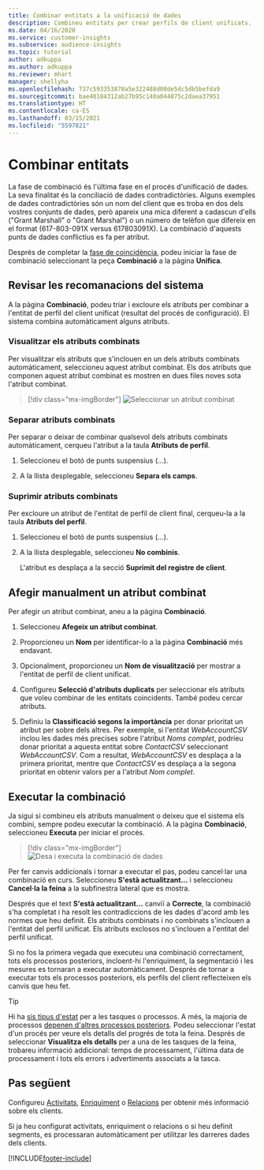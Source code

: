 ```yaml
---
title: Combinar entitats a la unificació de dades
description: Combineu entitats per crear perfils de client unificats.
ms.date: 04/16/2020
ms.service: customer-insights
ms.subservice: audience-insights
ms.topic: tutorial
author: adkuppa
ms.author: adkuppa
ms.reviewer: mhart
manager: shellyha
ms.openlocfilehash: 737c593353878a5e322488d00de5dc5db5befda9
ms.sourcegitcommit: bae40184312ab27b95c140a044875c2daea37951
ms.translationtype: HT
ms.contentlocale: ca-ES
ms.lasthandoff: 03/15/2021
ms.locfileid: "5597821"
---
```

# <a name="merge-entities"></a>Combinar entitats

La fase de combinació és l'última fase en el procés d'unificació de dades. La seva finalitat és la conciliació de dades contradictòries. Alguns exemples de dades contradictòries són un nom del client que es troba en dos dels vostres conjunts de dades, però apareix una mica diferent a cadascun d'ells ("Grant Marshall" o "Grant Marshal") o un número de telèfon que difereix en el format (617-803-091X versus 617803091X). La combinació d'aquests punts de dades conflictius es fa per atribut.

Després de completar la [fase de coincidència](match-entities.md), podeu iniciar la fase de combinació seleccionant la peça **Combinació** a la pàgina **Unifica**.

## <a name="review-system-recommendations"></a>Revisar les recomanacions del sistema

A la pàgina **Combinació**, podeu triar i excloure els atributs per combinar a l'entitat de perfil del client unificat (resultat del procés de configuració). El sistema combina automàticament alguns atributs.

### <a name="view-merged-attributes"></a>Visualitzar els atributs combinats

Per visualitzar els atributs que s'inclouen en un dels atributs combinats automàticament, seleccioneu aquest atribut combinat. Els dos atributs que componen aquest atribut combinat es mostren en dues files noves sota l'atribut combinat.

> [!div class="mx-imgBorder"]
> ![Seleccionar un atribut combinat](media/configure-data-merge-profile-attributes.png "Seleccionar un atribut combinat")

### <a name="separate-merged-attributes"></a>Separar atributs combinats

Per separar o deixar de combinar qualsevol dels atributs combinats automàticament, cerqueu l'atribut a la taula **Atributs de perfil**.

1. Seleccioneu el botó de punts suspensius (...).
  
2. A la llista desplegable, seleccioneu **Separa els camps**.

### <a name="remove-merged-attributes"></a>Suprimir atributs combinats

Per excloure un atribut de l'entitat de perfil de client final, cerqueu-la a la taula **Atributs del perfil**.

1. Seleccioneu el botó de punts suspensius (...).
  
2. A la llista desplegable, seleccioneu **No combinis**.

   L'atribut es desplaça a la secció **Suprimit del registre de client**.

## <a name="manually-add-a-merged-attribute"></a>Afegir manualment un atribut combinat

Per afegir un atribut combinat, aneu a la pàgina **Combinació**.

1. Seleccioneu **Afegeix un atribut combinat**.

2. Proporcioneu un **Nom** per identificar-lo a la pàgina **Combinació** més endavant.

3. Opcionalment, proporcioneu un **Nom de visualització** per mostrar a l'entitat de perfil de client unificat.

4. Configureu **Selecció d'atributs duplicats** per seleccionar els atributs que voleu combinar de les entitats coincidents. També podeu cercar atributs.

5. Definiu la **Classificació segons la importància** per donar prioritat un atribut per sobre dels altres. Per exemple, si l'entitat *WebAccountCSV* inclou les dades més precises sobre l'atribut *Noms complet*, podríeu donar prioritat a aquesta entitat sobre *ContactCSV* seleccionant *WebAccountCSV*. Com a resultat, *WebAccountCSV* es desplaça a la primera prioritat, mentre que *ContactCSV* es desplaça a la segona prioritat en obtenir valors per a l'atribut *Nom complet*.

## <a name="run-your-merge"></a>Executar la combinació

Ja sigui si combineu els atributs manualment o deixeu que el sistema els combini, sempre podeu executar la combinació. A la pàgina **Combinació**, seleccioneu **Executa** per iniciar el procés.

> [!div class="mx-imgBorder"]
> ![Desa i executa la combinació de dades](media/configure-data-merge-save-run.png "Desa i executa la combinació de dades")

Per fer canvis addicionals i tornar a executar el pas, podeu cancel·lar una combinació en curs. Seleccioneu **S'està actualitzant...** i seleccioneu **Cancel·la la feina** a la subfinestra lateral que es mostra.

Després que el text **S'està actualitzant...** canviï a **Correcte**, la combinació s'ha completat i ha resolt les contradiccions de les dades d'acord amb les normes que heu definit. Els atributs combinats i no combinats s'inclouen a l'entitat del perfil unificat. Els atributs exclosos no s'inclouen a l'entitat del perfil unificat.

Si no fos la primera vegada que executeu una combinació correctament, tots els processos posteriors, incloent-hi l'enriquiment, la segmentació i les mesures es tornaran a executar automàticament. Després de tornar a executar tots els processos posteriors, els perfils del client reflecteixen els canvis que heu fet.

> [!TIP]
> Hi ha [sis tipus d'estat](system.md#status-types) per a les tasques o processos. A més, la majoria de processos [depenen d'altres processos posteriors](system.md#refresh-policies). Podeu seleccionar l'estat d'un procés per veure els detalls del progrés de tota la feina. Després de seleccionar **Visualitza els detalls** per a una de les tasques de la feina, trobareu informació addicional: temps de processament, l'última data de processament i tots els errors i advertiments associats a la tasca.

## <a name="next-step"></a>Pas següent

Configureu [Activitats](activities.md), [Enriquiment](enrichment-microsoft-graph.md) o [Relacions](relationships.md) per obtenir més informació sobre els clients.

Si ja heu configurat activitats, enriquiment o relacions o si heu definit segments, es processaran automàticament per utilitzar les darreres dades dels clients.




[!INCLUDE[footer-include](../includes/footer-banner.md)]
